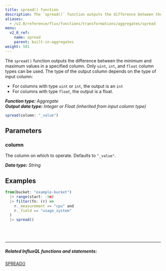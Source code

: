 ```yaml
---
title: spread() function
description: The `spread()` function outputs the difference between the minimum and maximum values in a specified column.
aliases:
  - /v2.0/reference/flux/functions/transformations/aggregates/spread
menu:
  v2_0_ref:
    name: spread
    parent: built-in-aggregates
weight: 501
---
```


The `spread()` function outputs the difference between the minimum and maximum values in a specified column.
Only `uint`, `int`, and `float` column types can be used.
The type of the output column depends on the type of input column:

- For columns with type `uint` or `int`, the output is an `int`
- For columns with type `float`, the output is a float.

_**Function type:** Aggregate_  
_**Output data type:** Integer or Float (inherited from input column type)_

```js
spread(column: "_value")
```

## Parameters

### column
The column on which to operate. Defaults to `"_value"`.

_**Data type:** String_

## Examples
```js
from(bucket: "example-bucket")
  |> range(start: -5m)
  |> filter(fn: (r) =>
    r._measurement == "cpu" and
    r._field == "usage_system"
  )
  |> spread()
```

<hr style="margin-top:4rem"/>

##### Related InfluxQL functions and statements:
[SPREAD()](https://docs.influxdata.com/influxdb/latest/query_language/functions/#spread)  
